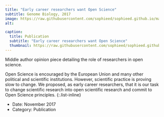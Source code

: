 ```yaml
---
title: "Early career researchers want Open Science"
subtitle: Genome Biology, 2017
image: https://raw.githubusercontent.com/sophieed/sophieed.github.io/master/assets/img/portfolio/open-science.png
alt: 

caption:
  title: Publication
  subtitle: "Early career researchers want Open Science"
  thumbnail: https://raw.githubusercontent.com/sophieed/sophieed.github.io/master/assets/img/portfolio/open-science.png
---
```

Middle author opinion piece detailing the role of researchers in open science.<br>

Open Science is encouraged by the European Union and many other political and scientific institutions. 
However, scientific practice is proving slow to change. We proposed, as early career researchers, that 
it is our task to change scientific research into open scientific research and commit to Open Science principles.
{:.list-inline}
- Date: November 2017
- Category: Publication

